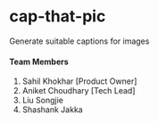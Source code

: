 # cap-that-pic
Generate suitable captions for images

#### Team Members
1. Sahil Khokhar [Product Owner]<br/>
2. Aniket Choudhary [Tech Lead] <br/>
3. Liu Songjie<br/>
4. Shashank Jakka
